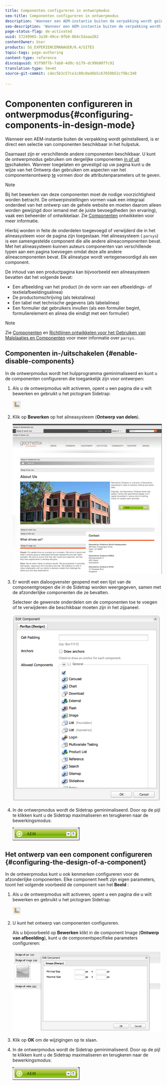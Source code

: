 ```yaml
---
title: Componenten configureren in ontwerpmodus
seo-title: Componenten configureren in ontwerpmodus
description: 'Wanneer een AEM-instantie buiten de verpakking wordt geïnstalleerd, is er direct een selectie van componenten beschikbaar in het hulpstuk. Daarnaast zijn er verschillende andere componenten beschikbaar. U kunt de ontwerpmodus gebruiken om dergelijke componenten in- en uit te schakelen. '
seo-description: 'Wanneer een AEM-instantie buiten de verpakking wordt geïnstalleerd, is er direct een selectie van componenten beschikbaar in het hulpstuk. Daarnaast zijn er verschillende andere componenten beschikbaar. U kunt de ontwerpmodus gebruiken om dergelijke componenten in- en uit te schakelen. '
page-status-flag: de-activated
uuid: 57249965-3a30-49ce-9fb0-864c5daaa262
contentOwner: User
products: SG_EXPERIENCEMANAGER/6.4/SITES
topic-tags: page-authoring
content-type: reference
discoiquuid: 93f98f7b-7ab8-4d9c-b179-dc99b80ffc91
translation-type: tm+mt
source-git-commit: cdec5b3c57ce1c80c0ed6b5cb7650b52cf9bc340

---
```



# Componenten configureren in ontwerpmodus{#configuring-components-in-design-mode}

Wanneer een AEM-instantie buiten de verpakking wordt geïnstalleerd, is er direct een selectie van componenten beschikbaar in het hulpstuk.

Daarnaast zijn er verschillende andere componenten beschikbaar. U kunt de ontwerpmodus gebruiken om dergelijke componenten [in of uit te](#enabledisablecomponentsusingdesignmode)schakelen. Wanneer toegelaten en gevestigd op uw pagina kunt u de wijze van het Ontwerp dan gebruiken om aspecten van het componentenontwerp [te](#configuringcomponentsusingdesignmode) vormen door de attributenparameters uit te geven.

>[!NOTE]
>
>Bij het bewerken van deze componenten moet de nodige voorzichtigheid worden betracht. De ontwerpinstellingen vormen vaak een integraal onderdeel van het ontwerp van de gehele website en moeten daarom alleen worden gewijzigd door iemand met de juiste bevoegdheden (en ervaring), vaak een beheerder of ontwikkelaar. Zie [Componenten](/help/sites-developing/components.md) ontwikkelen voor meer informatie.

Hierbij worden in feite de onderdelen toegevoegd of verwijderd die in het alineasysteem voor de pagina zijn toegestaan. Het alineasysteem ( `parsys`) is een samengestelde component die alle andere alineacomponenten bevat. Met het alineasysteem kunnen auteurs componenten van verschillende typen aan een pagina toevoegen omdat deze alle andere alineacomponenten bevat. Elk alineatype wordt vertegenwoordigd als een component.

De inhoud van een productpagina kan bijvoorbeeld een alineasysteem bevatten dat het volgende bevat:

* Een afbeelding van het product (in de vorm van een afbeeldings- of textielafbeeldingsalinea)
* De productomschrijving (als tekstalinea)
* Een tabel met technische gegevens (als tabelalinea)
* Een formulier dat gebruikers invullen (als een formulier begint, formulierelement en alinea die eindigt met een formulier)

>[!NOTE]
>
>Zie [Componenten](/help/sites-developing/components.md#paragraphsystem) en [Richtlijnen ontwikkelen voor het Gebruiken van Malplaatjes en Componenten](/help/sites-developing/dev-guidelines-bestpractices.md#guidelines-for-using-templates-and-components) voor meer informatie over `parsys`.

## Componenten in-/uitschakelen {#enable-disable-components}

In de ontwerpmodus wordt het hulpprogramma geminimaliseerd en kunt u de componenten configureren die toegankelijk zijn voor ontwerpen:

1. Als u de ontwerpmodus wilt activeren, opent u een pagina die u wilt bewerken en gebruikt u het pictogram Sidetrap:

   ![](do-not-localize/chlimage_1.png)

1. Klik op **Bewerken** op het alineasysteem (**Ontwerp van delen**).

   ![screen_shot_2012-02-08at102726am](assets/screen_shot_2012-02-08at102726am.png)

1. Er wordt een dialoogvenster geopend met een lijst van de componentgroepen die in de Sidetrap worden weergegeven, samen met de afzonderlijke componenten die ze bevatten.

   Selecteer de gewenste onderdelen om de componenten toe te voegen of te verwijderen die beschikbaar moeten zijn in het zijpaneel.

   ![screen_shot_2012-02-08at103407am](assets/screen_shot_2012-02-08at103407am.png)

1. In de ontwerpmodus wordt de Sidetrap geminimaliseerd. Door op de pijl te klikken kunt u de Sidetrap maximaliseren en terugkeren naar de bewerkingsmodus:

   ![](do-not-localize/sidekick-collapsed.png)

## Het ontwerp van een component configureren {#configuring-the-design-of-a-component}

In de ontwerpmodus kunt u ook kenmerken configureren voor de afzonderlijke componenten. Elke component heeft zijn eigen parameters, toont het volgende voorbeeld de component van het **Beeld** :

1. Als u de ontwerpmodus wilt activeren, opent u een pagina die u wilt bewerken en gebruikt u het pictogram Sidetrap:

   ![](do-not-localize/chlimage_1-1.png)

1. U kunt het ontwerp van componenten configureren.

   Als u bijvoorbeeld op **Bewerken** klikt in de component Image (**Ontwerp van afbeelding**), kunt u de componentspecifieke parameters configureren:

   ![chlimage_1-12](assets/chlimage_1-12.png)

1. Klik op **OK** om de wijzigingen op te slaan.

1. In de ontwerpmodus wordt de Sidetrap geminimaliseerd. Door op de pijl te klikken kunt u de Sidetrap maximaliseren en terugkeren naar de bewerkingsmodus:

   ![](do-not-localize/sidekick-collapsed-1.png)

